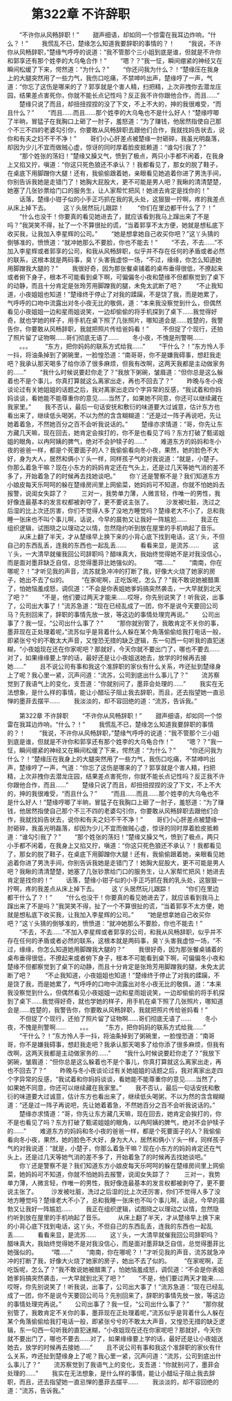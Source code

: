 # 　　第322章 不许辞职
　　“不许你从风畅辞职！”
　　甜声细语，却如同一个惊雷在我耳边炸响，“什么？！”
　　我慌乱不已，楚缘怎么知道我要辞职的事情的？！
　　“我说，不许你从风畅辞职，”楚缘气呼呼的说道：“我不管那个三小姐到底是谁，但就是不许你和郭享还有那个姓李的大乌龟合作！”
　　“嗯？？”我一怔，瞬间绷紧的神经又在瞬间松缓了下来，愕然道：“为什么？”
　　“你还问我为什么？！”楚缘压在我身上的大腿突然用了一些力气，我伤口吃痛，不禁呻吟出声，楚缘哼了一声，气道：“你忘了这伤是哪来的了？郭享就是个害人精，扫把精，上次非拽你去潜龙庄园，结果差点害死你，你就不能长点记性吗？反正我不许你跟他合作，而且……”
　　楚缘只说了而且，却扭扭捏捏的没了下文，不上不大的，抻的我很难受，“而且什么？”
　　“而且……而且……那个姓李的大乌龟也不是什么好人！”楚缘哼唧了半晌，冒猛子在我胸口上砸了一肘子，羞怒道：“为了赚钱，他居然指使自己那个不三不四的老婆勾引你，你要敢从风畅辞职去跟他们合作，我就找妈告状去，说你和有夫之妇不干不净！”
　　哥们小心肝差点被楚缘一肘砸碎，我虽光明磊落，却因为少儿不宜而做贼心虚，惊讶的同时厚着脸皮抵赖道：“谁勾引我了？”
　　“那个姓张的荡妇！”楚缘又臊又气，愤到了极点，两只小手都不闲着，在我身上又掐又拧，嗔道：“你这只死色狼还不承认？！我都看见了，那女的脱了鞋子，在桌底下用脚蹭你大腿！还有，我偷偷跟着她，亲眼看见她追着你进了男洗手间，你别告诉我她是走错门了！她胸大屁股大，更不可能是男人吧？我瞅的清清楚楚，她塞了几张钞票给门口的服务生，让人家帮忙把风！她进去肯定是找你的！”
　　话落，楚缘小钳子似的小手正巧抓在我的乳头处，这狠狠一拧啊，疼的我差点从床上掉下去。
　　这丫头居然玩儿跟踪！
　　“你们在里边都干什么了？！”
　　“什么也没干！你要真的看见她进去了，就应该看到我马上蹿出来了不是吗？”我哭笑不得，扯了一个不算很扯的谎，“当着郭享不太方便，她就是想私底下收买我，让我加入李星辉的公司。”
　　“她是想拿她自己收买你吧？”这丫头猜的倒够准的，愤愤道：“就冲她那么不要脸，你也不能去！”
　　“不去，不去……”不加入李星辉或者郭享的公司，和我从风畅辞职，似乎并不存在任何的矛盾或者必然的联系，这根本就是两码事，臭丫头害我虚惊一场，“不过，缘缘，你怎么知道她用脚蹭我大腿的？”
　　我很好奇，因为那张餐桌铺着的桌布垂得很低，不撩起来或者俯下身子，根本不可能看到桌下啊，可偏偏冬小夜和楚缘不但都察觉到了桌下的动静，而且十分肯定是张玲芳用脚蹭我的腿，未免太武断了吧？
　　“不止我知道，小夜姐姐也知道！”楚缘终于停止了对我的蹂躏，不是饶了我，而是她累了，气呼呼的口吻中流露出对冬小夜无比的敬佩，道：“本来我没察觉到什么，但偶然看见小夜姐姐一边和星雨姐说笑，一边却偷偷的将手机探到了桌下……我觉得好奇，就也学她的样子，用手机在桌下照了几张照片，哪知道会是……姓楚的，我警告你，你要敢从风畅辞职，我就把照片传给爸妈看！”
　　不但捉了个现行，还拍了照片留了证物啊……哥们彻底无语了……
　　冬小夜，不愧是刑警啊……
　　。。。
　　“东方，把你妈妈的联系方式给我……”
　　“干什么？！”东方怜人手一抖，将油条掉到了粥碗里，一脸惶恐道：“南哥哥，你不是嫌我碍事，想赶我走吧？我承认那天喝多了给你添了很多麻烦，但我有改啊，这两天我都是主动做家务的……”
　　“我什么时候说要赶你走了？”我放下粥碗，皱眉道：“但你总是这么躲着也不是个事儿，你真打算就这么离家出走，再也不回去了？”
　　昨晚与冬小夜谈论过有关她姐姐的话题之后，我对离家出走四个字异常的反感，“我试着和你妈妈谈谈，看她能不能尊重你的意见……当然了，如果她不同意，你还可以继续藏在我家里。”
　　我不否认，最后一句话安抚和敷衍的味道要大过诚意，估计东方也看出来了，继续低头喝粥，不以为然的含含糊糊道：“还是过一阵子再说吧，先让她着着急，不然她百分之百不会听我说话的。”
　　楚缘亦求情道：“哥，你先让东方藏几天嘛，现在回去，她肯定会挨打的，你不是也看见了吗？东方打破了甄诺姐姐的眼角，以冉阿姨的脾气，绝对不会护犊子的……”
　　难道东方的妈妈和冬小夜的爸爸一样，都是个死要面子的人？我偷偷看向冬小夜，果然，她的脸色不大好，身为大人，居然和俩小丫头一样，同样孩子气的对我说道：“就是，小楚子，你那么着急干嘛？现在小东方的妈妈肯定还在气头上，还是过几天等她气消的差不多了，开始着急了的时候再去找她谈吧。”
　　你丫还是警察不是？我们知道东方小娘皮每天乐呵呵的躲在楚缘房间里上网偷菜，她妈妈可不知道，你就不怕她妈去报警，说闺女失踪了？
　　三对一，我势单力薄，人微言轻，作唯一的男性，我好像连最基本的发言权都被剥夺了，更不要说主张了。
　　沙发被吐脏，洗过之后湿的比上次还厉害，你们不觉得人多了没地方睡觉吗？楚缘老大不小了，总和我睡一张床也不叫个事儿啊，话说，今早的晨勃又让我好一阵尴尬……
　　我正在组织逻辑，试图晓之以理动之以情，忽然隐约听到放在屋里的手机响起了音乐。
　　从床上翻了半天，才从楚缘早上换下来的小背心底下找到电话，这丫头，不但自己的东西乱丢，连我的东西也一起乱丢……
　　看看来显，是流苏……
　　这丫头，一大清早就催我回公司辞职吗？醋味真大，我始终觉得她不是对我没信心，而是面对墨菲缺乏自信，总觉得墨菲比她强似的。
　　“喂……”
　　“南南，你在哪呢？！”才听见我的声音，流苏就急冲冲的打断了我，好像大火烧了她家的房子，她出不去了似的。
　　“在家呢啊，正吃饭呢，怎么了？”我不敢说她被醋熏了，怕她恼羞成怒，调侃道：“不会是你表姐她爹妈搞突然袭击，一大早就到北天了吧？”
　　“不是，他们要过两天才能来……哎呀，你先别说笑了！听我说，出事了，公司出大事了！”流苏急道：“现在已经乱成了一团，你不是说今天要回公司马？先别回来了，辞职的事情先放一放，等这边的事情处理完再说。”
　　公司出事了？我一怔，“公司出什么事了？”
　　“那你就别管了，我敢肯定不关你的事，墨菲现在正处理着呢，”流苏似乎是背着什么人躲在某个角落偷偷给我打电话一般，即紧张兮兮的不敢太大声音，又惶恐无措的缺乏逻辑，东一句西一句听我的直犯迷糊，“小夜姐现在还在你家呢吧？那就好，今天你就不要出门了，哪也不要去……对了，如果缘缘要上学的话，最好还是让小夜姐送她去，放学的时候再去接她……”
　　且不说公司有事和我这个准辞职的家伙有什么关系，咋还扯到楚缘身上了呢？我心里一紧，沉声问道：“流苏，公司到底出什么事儿了？”
　　流苏察觉到了我语气上的变化，支吾道：“你就别问了，墨菲会处理的……”
　　我实在无法想象，是什么样的事情，能让小醋坛子阻止我去辞职，而且，还去指望她一直忌惮的墨菲去摆平……
　　我淡淡的，却不容回绝的道：“流苏，告诉我。”

　　第322章 不许辞职
　　“不许你从风畅辞职！”
　　甜声细语，却如同一个惊雷在我耳边炸响，“什么？！”
　　我慌乱不已，楚缘怎么知道我要辞职的事情的？！
　　“我说，不许你从风畅辞职，”楚缘气呼呼的说道：“我不管那个三小姐到底是谁，但就是不许你和郭享还有那个姓李的大乌龟合作！”
　　“嗯？？”我一怔，瞬间绷紧的神经又在瞬间松缓了下来，愕然道：“为什么？”
　　“你还问我为什么？！”楚缘压在我身上的大腿突然用了一些力气，我伤口吃痛，不禁呻吟出声，楚缘哼了一声，气道：“你忘了这伤是哪来的了？郭享就是个害人精，扫把精，上次非拽你去潜龙庄园，结果差点害死你，你就不能长点记性吗？反正我不许你跟他合作，而且……”
　　楚缘只说了而且，却扭扭捏捏的没了下文，不上不大的，抻的我很难受，“而且什么？”
　　“而且……而且……那个姓李的大乌龟也不是什么好人！”楚缘哼唧了半晌，冒猛子在我胸口上砸了一肘子，羞怒道：“为了赚钱，他居然指使自己那个不三不四的老婆勾引你，你要敢从风畅辞职去跟他们合作，我就找妈告状去，说你和有夫之妇不干不净！”
　　哥们小心肝差点被楚缘一肘砸碎，我虽光明磊落，却因为少儿不宜而做贼心虚，惊讶的同时厚着脸皮抵赖道：“谁勾引我了？”
　　“那个姓张的荡妇！”楚缘又臊又气，愤到了极点，两只小手都不闲着，在我身上又掐又拧，嗔道：“你这只死色狼还不承认？！我都看见了，那女的脱了鞋子，在桌底下用脚蹭你大腿！还有，我偷偷跟着她，亲眼看见她追着你进了男洗手间，你别告诉我她是走错门了！她胸大屁股大，更不可能是男人吧？我瞅的清清楚楚，她塞了几张钞票给门口的服务生，让人家帮忙把风！她进去肯定是找你的！”
　　话落，楚缘小钳子似的小手正巧抓在我的乳头处，这狠狠一拧啊，疼的我差点从床上掉下去。
　　这丫头居然玩儿跟踪！
　　“你们在里边都干什么了？！”
　　“什么也没干！你要真的看见她进去了，就应该看到我马上蹿出来了不是吗？”我哭笑不得，扯了一个不算很扯的谎，“当着郭享不太方便，她就是想私底下收买我，让我加入李星辉的公司。”
　　“她是想拿她自己收买你吧？”这丫头猜的倒够准的，愤愤道：“就冲她那么不要脸，你也不能去！”
　　“不去，不去……”不加入李星辉或者郭享的公司，和我从风畅辞职，似乎并不存在任何的矛盾或者必然的联系，这根本就是两码事，臭丫头害我虚惊一场，“不过，缘缘，你怎么知道她用脚蹭我大腿的？”
　　我很好奇，因为那张餐桌铺着的桌布垂得很低，不撩起来或者俯下身子，根本不可能看到桌下啊，可偏偏冬小夜和楚缘不但都察觉到了桌下的动静，而且十分肯定是张玲芳用脚蹭我的腿，未免太武断了吧？
　　“不止我知道，小夜姐姐也知道！”楚缘终于停止了对我的蹂躏，不是饶了我，而是她累了，气呼呼的口吻中流露出对冬小夜无比的敬佩，道：“本来我没察觉到什么，但偶然看见小夜姐姐一边和星雨姐说笑，一边却偷偷的将手机探到了桌下……我觉得好奇，就也学她的样子，用手机在桌下照了几张照片，哪知道会是……姓楚的，我警告你，你要敢从风畅辞职，我就把照片传给爸妈看！”
　　不但捉了个现行，还拍了照片留了证物啊……哥们彻底无语了……
　　冬小夜，不愧是刑警啊……
　　。。。
　　“东方，把你妈妈的联系方式给我……”
　　“干什么？！”东方怜人手一抖，将油条掉到了粥碗里，一脸惶恐道：“南哥哥，你不是嫌我碍事，想赶我走吧？我承认那天喝多了给你添了很多麻烦，但我有改啊，这两天我都是主动做家务的……”
　　“我什么时候说要赶你走了？”我放下粥碗，皱眉道：“但你总是这么躲着也不是个事儿，你真打算就这么离家出走，再也不回去了？”
　　昨晚与冬小夜谈论过有关她姐姐的话题之后，我对离家出走四个字异常的反感，“我试着和你妈妈谈谈，看她能不能尊重你的意见……当然了，如果她不同意，你还可以继续藏在我家里。”
　　我不否认，最后一句话安抚和敷衍的味道要大过诚意，估计东方也看出来了，继续低头喝粥，不以为然的含含糊糊道：“还是过一阵子再说吧，先让她着着急，不然她百分之百不会听我说话的。”
　　楚缘亦求情道：“哥，你先让东方藏几天嘛，现在回去，她肯定会挨打的，你不是也看见了吗？东方打破了甄诺姐姐的眼角，以冉阿姨的脾气，绝对不会护犊子的……”
　　难道东方的妈妈和冬小夜的爸爸一样，都是个死要面子的人？我偷偷看向冬小夜，果然，她的脸色不大好，身为大人，居然和俩小丫头一样，同样孩子气的对我说道：“就是，小楚子，你那么着急干嘛？现在小东方的妈妈肯定还在气头上，还是过几天等她气消的差不多了，开始着急了的时候再去找她谈吧。”
　　你丫还是警察不是？我们知道东方小娘皮每天乐呵呵的躲在楚缘房间里上网偷菜，她妈妈可不知道，你就不怕她妈去报警，说闺女失踪了？
　　三对一，我势单力薄，人微言轻，作唯一的男性，我好像连最基本的发言权都被剥夺了，更不要说主张了。
　　沙发被吐脏，洗过之后湿的比上次还厉害，你们不觉得人多了没地方睡觉吗？楚缘老大不小了，总和我睡一张床也不叫个事儿啊，话说，今早的晨勃又让我好一阵尴尬……
　　我正在组织逻辑，试图晓之以理动之以情，忽然隐约听到放在屋里的手机响起了音乐。
　　从床上翻了半天，才从楚缘早上换下来的小背心底下找到电话，这丫头，不但自己的东西乱丢，连我的东西也一起乱丢……
　　看看来显，是流苏……
　　这丫头，一大清早就催我回公司辞职吗？醋味真大，我始终觉得她不是对我没信心，而是面对墨菲缺乏自信，总觉得墨菲比她强似的。
　　“喂……”
　　“南南，你在哪呢？！”才听见我的声音，流苏就急冲冲的打断了我，好像大火烧了她家的房子，她出不去了似的。
　　“在家呢啊，正吃饭呢，怎么了？”我不敢说她被醋熏了，怕她恼羞成怒，调侃道：“不会是你表姐她爹妈搞突然袭击，一大早就到北天了吧？”
　　“不是，他们要过两天才能来……哎呀，你先别说笑了！听我说，出事了，公司出大事了！”流苏急道：“现在已经乱成了一团，你不是说今天要回公司马？先别回来了，辞职的事情先放一放，等这边的事情处理完再说。”
　　公司出事了？我一怔，“公司出什么事了？”
　　“那你就别管了，我敢肯定不关你的事，墨菲现在正处理着呢，”流苏似乎是背着什么人躲在某个角落偷偷给我打电话一般，即紧张兮兮的不敢太大声音，又惶恐无措的缺乏逻辑，东一句西一句听我的直犯迷糊，“小夜姐现在还在你家呢吧？那就好，今天你就不要出门了，哪也不要去……对了，如果缘缘要上学的话，最好还是让小夜姐送她去，放学的时候再去接她……”
　　且不说公司有事和我这个准辞职的家伙有什么关系，咋还扯到楚缘身上了呢？我心里一紧，沉声问道：“流苏，公司到底出什么事儿了？”
　　流苏察觉到了我语气上的变化，支吾道：“你就别问了，墨菲会处理的……”
　　我实在无法想象，是什么样的事情，能让小醋坛子阻止我去辞职，而且，还去指望她一直忌惮的墨菲去摆平……
　　我淡淡的，却不容回绝的道：“流苏，告诉我。”
